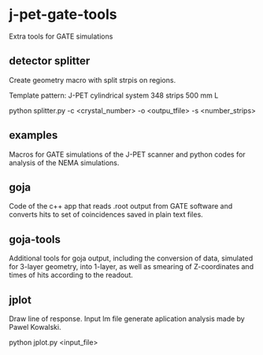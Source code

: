# j-pet-gate-tools
Extra tools for GATE simulations

detector splitter
-----------------

  Create geometry macro with split strpis on regions.

  Template pattern: J-PET cylindrical system 348 strips 500 mm L

  python splitter.py  -c <crystal_number> -o <outpu_tfile> -s <number_strips>

examples
--------

  Macros for GATE simulations of the J-PET scanner and
  python codes for analysis of the NEMA simulations.

goja
----

  Code of the c++ app that reads .root output from GATE software and
  converts hits to set of coincidences saved in plain text files.
  
goja-tools
----------

  Additional tools for goja output, including the conversion of data, simulated for 
  3-layer geometry, into 1-layer, as well as smearing of Z-coordinates and times of hits 
  according to the readout.

jplot
-----

  Draw line of response. Input lm file generate aplication analysis
  made by Pawel Kowalski.

  python jplot.py  <input_file>

